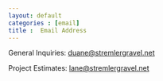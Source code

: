 ```yaml
---
layout: default
categories : [email]
title :  Email Address
---
```

<span>General Inquiries:</span>
duane@stremlergravel.net

<span>Project Estimates:</span>
lane@stremlergravel.net

